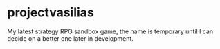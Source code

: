 # projectvasilias
My latest strategy RPG sandbox game, the name is temporary until I can decide on a better one later in development.
